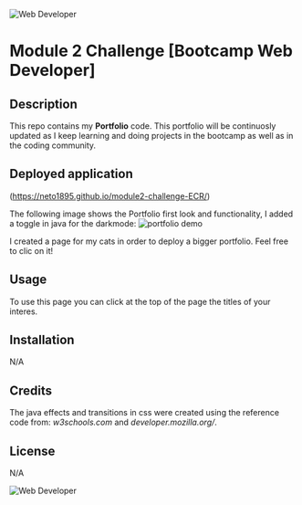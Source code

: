 ![Web Developer](https://img.shields.io/badge/bootcamp-Web%20Developer-red)
# Module 2 Challenge [Bootcamp Web Developer]

## Description

This repo contains my **Portfolio** code. This portfolio will be continuosly updated as I keep learning and doing projects in the bootcamp as well as in the coding community. 

## Deployed application 

(https://neto1895.github.io/module2-challenge-ECR/)

The following image shows the Portfolio first look and functionality, I added a toggle in java for the darkmode:
![portfolio demo](./assets/images/portfoliopage.gif)

I created a page for my cats in order to deploy a bigger portfolio. Feel free to clic on it!


## Usage

To use this page you can click at the top of the page the titles of your interes. 


## Installation

N/A

## Credits

The java effects and transitions in css were created using the reference code from: *w3schools.com* and *developer.mozilla.org/*.

## License

N/A

![Web Developer](https://img.shields.io/badge/bootcamp-Web%20Developer-red)